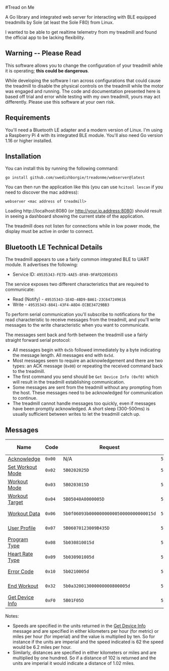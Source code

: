 #Tread on Me

A Go library and integrated web server for interacting with BLE equipped treadmills by Sole (at least the Sole F80)
from Linux.

I wanted to be able to get realtime telemetry from my treadmill and found the official app to be lacking flexibility.

## Warning -- Please Read
This software allows you to change the configuration of your treadmill while it is operating; **this could be dangerous**.

While developing the software I ran across configurations that could cause the treadmill to disable the physical
controls on the treadmill while the motor was engaged and running. The code and documentation presented here is based off
trial and error while testing with my own treadmill, yours may act differently. Please use this software at your own risk.

## Requirements
You'll need a Bluetooth LE adapter and a modern version of Linux. I'm using a Raspberry Pi 4 with its integrated BLE
module. You'll also need Go version 1.16 or higher installed.

## Installation
You can install this by running the following command:

    go install github.com/swedishborgie/treadonme/webserver@latest

You can then run the application like this (you can use `hcitool lescan` if you need to discover the mac address):

    webserver <mac address of treadmill>

Loading http://localhost:8080 (or http://your.ip.address:8080) should result in seeing a dashboard showing the current
state of the application.

The treadmill does not listen for connections while in low power mode, the display must be active in order to connect.

## Bluetooth LE Technical Details
The treadmill appears to use a fairly common integrated BLE to UART module. It advertises the following:

* Service ID: `49535343-FE7D-4AE5-8FA9-9FAFD205E455`

The service exposes two different characteristics that are required to communicate:

 * Read (Notify) - `49535343-1E4D-4BD9-BA61-23C647249616`
 * Write - `49535343-8841-43F4-A8D4-ECBE34729BB3`

To perform serial communication you'll subscribe to notifications for the read characteristic to receive messages from
the treadmill, and you'll write messages to the write characteristic when you want to communicate.

The messages sent back and forth between the treadmill use a fairly straight forward serial protocol:
 * All messages begin with `0x5b` followed immediately by a byte indicating the message length. All messages end with `0x5d`.
 * Most messages seem to require an acknowledgement and there are two types: an ACK message (`0x00`) or repeating the
   received command back to the treadmill.
 * The first command you send should be `Get Device Info (0xf0)` which will result in the treadmill establishing
   communication.
 * Some messages are sent from the treadmill without any prompting from the host. These messages need to be acknowledged
   for communication to continue.
 * The treadmill cannot handle messages too quickly, even if messages have been promptly acknowledged. A short sleep (300-500ms)
   is usually sufficient between writes to let the treadmill catch up.

## Messages
| Name                                                                                                                               | Code   | Request                                | Response                 | ACK Type     | Direction         |
|------------------------------------------------------------------------------------------------------------------------------------|--------|----------------------------------------|--------------------------|--------------|-------------------|
| [Acknowledge](https://github.com/swedishborgie/treadonme/blob/04766d37a14b0fe02de2ea07d837dd8bc7e7d908/messages.go#L353-L392)      | `0x00` | N/A                                    | `5b0400094f4b5d`         | None         | Both              |
| [Set Workout Mode](https://github.com/swedishborgie/treadonme/blob/04766d37a14b0fe02de2ea07d837dd8bc7e7d908/messages.go#L165-L193) | `0x02` | `5B0202025D`                           | `5B0202025D`             | Echo         | Host -> Treadmill |
| [Workout Mode](https://github.com/swedishborgie/treadonme/blob/04766d37a14b0fe02de2ea07d837dd8bc7e7d908/messages.go#L135-L163)     | `0x03` | `5B0203015D`                           | `5B0203015D`             | Echo         | Treadmill -> Host |
| [Workout Target](https://github.com/swedishborgie/treadonme/blob/04766d37a14b0fe02de2ea07d837dd8bc7e7d908/messages.go#L394-L431)   | `0x04` | `5B05040A0000005D`                     | `5b0400044f4b5d`         | ACK          | Host -> Treadmill |
| [Workout Data](https://github.com/swedishborgie/treadonme/blob/04766d37a14b0fe02de2ea07d837dd8bc7e7d908/messages.go#L226-L306)     | `0x06` | `5b0f06093b0000000000050000000000015d` | `5b0400064f4b5d`         | ACK          | Treadmill -> Host |
| [User Profile](https://github.com/swedishborgie/treadonme/blob/04766d37a14b0fe02de2ea07d837dd8bc7e7d908/messages.go#L308-L351)     | `0x07` | `5B06070123009B435D`                   | `5b0400074f4b5d`         | ACK          | Host -> Treadmill |
| [Program Type](https://github.com/swedishborgie/treadonme/blob/04766d37a14b0fe02de2ea07d837dd8bc7e7d908/messages.go#L918-L950)     | `0x08` | `5b030810015d`                         | `5b0400084f4b5d`         | ACK          | Host -> Treadmill |
| [Heart Rate Type](https://github.com/swedishborgie/treadonme/blob/04766d37a14b0fe02de2ea07d837dd8bc7e7d908/messages.go#L195-L224)  | `0x09` | `5b030901005d`                         | `5b0400094f4b5d`         | ACK          | Treadmill -> Host |
| [Error Code](https://github.com/swedishborgie/treadonme/blob/04766d37a14b0fe02de2ea07d837dd8bc7e7d908/messages.go#L463-L491)       | `0x10` | `5b0210005d`                           | `5b0400104f4b5d`         | ACK          | Treadmill -> Host |
| [End Workout](https://github.com/swedishborgie/treadonme/blob/04766d37a14b0fe02de2ea07d837dd8bc7e7d908/messages.go#L793-L841)      | `0x32` | `5b0a320013000000000800005d`           | `5b0400324f4b5d`         | ACK          | Treadmill -> Host |
| [Get Device Info](https://github.com/swedishborgie/treadonme/blob/04766d37a14b0fe02de2ea07d837dd8bc7e7d908/messages.go#L83-L133)   | `0xF0` | `5B01F05D`                             | `5B08F092000178050F125D` | Echo (Kinda) | Host -> Treadmill |

Notes:
* Speeds are specified in the units returned in the 
  [Get Device Info](https://github.com/swedishborgie/treadonme/blob/04766d37a14b0fe02de2ea07d837dd8bc7e7d908/messages.go#L83-L133)
  message and are specified in either kilometers per hour (for metric) or miles per hour (for imperial) and the value is
  multiplied by ten. So for instance if the units are imperial and the speed indicated is 62 the speed would be 6.2 miles per hour.
* Similarly, distances are specified in either kilometers or miles and are multiplied by one hundred. So if a distance of 102
  is returned and the units are imperial it would indicate a distance of 1.02 miles.
